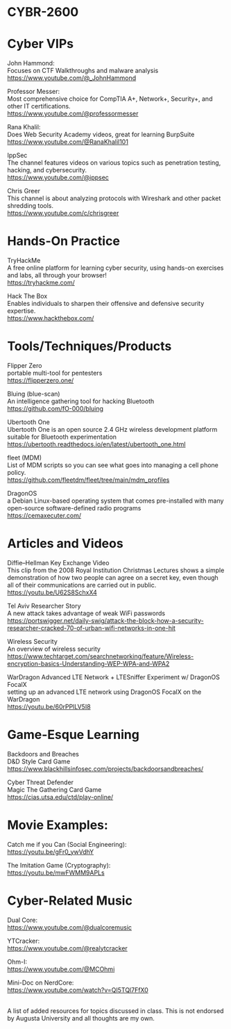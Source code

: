 # CYBR-2600

# Cyber VIPs 
John Hammond: <br />
Focuses on CTF Walkthroughs and malware analysis <br />
https://www.youtube.com/@_JohnHammond

Professor Messer: <br />
Most comprehensive choice for CompTIA A+, Network+, Security+, and other IT certifications. <br />
https://www.youtube.com/@professormesser

Rana Khalil: <br />
Does Web Security Academy videos, great for learning BurpSuite <br />
https://www.youtube.com/@RanaKhalil101

IppSec <br />
The channel features videos on various topics such as penetration testing, hacking, and cybersecurity. <br />
https://www.youtube.com/@ippsec

Chris Greer <br />
This channel is about analyzing protocols with Wireshark and other packet shredding tools. <br />
https://www.youtube.com/c/chrisgreer


# Hands-On Practice
TryHackMe <br />
A free online platform for learning cyber security, using hands-on exercises and labs, all through your browser! <br />
https://tryhackme.com/

Hack The Box <br />
Enables individuals to sharpen their offensive and defensive security expertise. <br />
https://www.hackthebox.com/


# Tools/Techniques/Products
Flipper Zero <br />
portable multi-tool for pentesters <br />
https://flipperzero.one/

Bluing (blue-scan) <br />
An intelligence gathering tool for hacking Bluetooth <br />
https://github.com/fO-000/bluing <br />

Ubertooth One <br />
Ubertooth One is an open source 2.4 GHz wireless development platform suitable for Bluetooth experimentation <br />
https://ubertooth.readthedocs.io/en/latest/ubertooth_one.html <br />

fleet (MDM) <br />
List of MDM scripts so you can see what goes into managing a cell phone policy. <br />
https://github.com/fleetdm/fleet/tree/main/mdm_profiles

DragonOS <br />
a Debian Linux-based operating system that comes pre-installed with many open-source software-defined radio programs <br />
https://cemaxecuter.com/

# Articles and Videos
Diffie–Hellman Key Exchange Video <br />
This clip from the 2008 Royal Institution Christmas Lectures shows a simple demonstration of how two people can agree on a secret key, even though all of their communications are carried out in public. <br />
https://youtu.be/U62S8SchxX4

Tel Aviv Researcher Story <br />
A new attack takes advantage of weak WiFi passwords <br />
https://portswigger.net/daily-swig/attack-the-block-how-a-security-researcher-cracked-70-of-urban-wifi-networks-in-one-hit <br />

Wireless Security <br />
An overview of wireless security <br />
https://www.techtarget.com/searchnetworking/feature/Wireless-encryption-basics-Understanding-WEP-WPA-and-WPA2

WarDragon Advanced LTE Network + LTESniffer Experiment w/ DragonOS FocalX <br />
setting up an advanced LTE network using DragonOS FocalX on the WarDragon <br />
https://youtu.be/60rPPlLV5I8

# Game-Esque Learning

Backdoors and Breaches <br />
D&D Style Card Game <br />
https://www.blackhillsinfosec.com/projects/backdoorsandbreaches/

Cyber Threat Defender <br />
Magic The Gathering Card Game <br />
https://cias.utsa.edu/ctd/play-online/

# Movie Examples:
Catch me if you Can (Social Engineering): <br />
https://youtu.be/gFr0_ywVdhY

The Imitation Game (Cryptography): <br />
https://youtu.be/mwFWMM9APLs

# Cyber-Related Music
Dual Core: <br />
https://www.youtube.com/@dualcoremusic

YTCracker: <br />
https://www.youtube.com/@realytcracker

Ohm-I: <br />
https://www.youtube.com/@MCOhmi

Mini-Doc on NerdCore: <br />
https://www.youtube.com/watch?v=QI5TQl7FfX0

<br />
A list of added resources for topics discussed in class.
This is not endorsed by Augusta University and all thoughts are my own.
